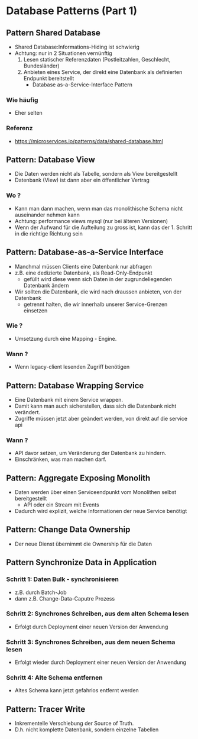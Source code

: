 # Database Patterns (Part 1)  

## Pattern Shared Database

  * Shared Database:Informations-Hiding ist schwierig 
  * Achtung: nur in 2 Situationen vernünftig
    1. Lesen statischer Referenzdaten (Postleitzahlen, Geschlecht, Bundesländer)
    2. Anbieten eines Service, der direkt eine Datenbank als definierten Endpunkt bereitstellt
       * Database as-a-Service-Interface Pattern 

### Wie häufig 
  
  * Eher selten

### Referenz 

  * https://microservices.io/patterns/data/shared-database.html
  
## Pattern: Database View 

  * Die Daten werden nicht als Tabelle, sondern als View bereitgestellt
  * Datenbank (View) ist dann aber ein öffentlicher Vertrag

### Wo ? 

  * Kann man dann machen, wenn man das monolithische Schema nicht auseinander nehmen kann
  * Achtung: performance views mysql (nur bei älteren Versionen)
  * Wenn der Aufwand für die Aufteilung zu gross ist, kann das der 1. Schritt in die richtige Richtung sein

## Pattern: Database-as-a-Service Interface

  * Manchmal müssen Clients eine Datenbank nur abfragen
  * z.B. eine dedizierte Datenbank, als Read-Only-Endpunkt 
    * gefüllt wird diese wenn sich Daten in der zugrundeliegenden Datenbank ändern
  * Wir sollten die Datenbank, die wird nach draussen anbieten, von der Datenbank 
    * getrennt halten, die wir innerhalb unserer Service-Grenzen einsetzen




### Wie ?

  * Umsetzung durch eine Mapping - Engine.

### Wann ? 

   * Wenn legacy-client lesenden Zugriff benötigen 

## Pattern: Database Wrapping Service 

   * Eine Datenbank mit einem Service wrappen.
   * Damit kann man auch sicherstellen, dass sich die Datenbank nicht verändert.
   * Zugriffe müssen jetzt aber geändert werden, von direkt auf die service api

### Wann ? 

   * API davor setzen, um Veränderung der Datenbank zu hindern. 
   * Einschränken, was man machen darf. 

## Pattern: Aggregate Exposing Monolith 

  * Daten werden über einen Serviceendpunkt vom Monolithen selbst bereitgestellt
    * API oder ein Stream mit Events
  * Dadurch wird explizit, welche Informationen der neue Service benötigt

## Pattern: Change Data Ownership 

  * Der neue Dienst übernimmt die Ownership für die Daten 

## Pattern Synchronize Data in Application 

### Schritt 1: Daten Bulk - synchronisieren
  
  * z.B. durch Batch-Job 
  * dann z.B. Change-Data-Caputre Prozess 

### Schritt 2: Synchrones Schreiben, aus dem alten Schema lesen 

  * Erfolgt durch Deployment einer neuen Version der Anwendung

### Schritt 3: Synchrones Schreiben, aus dem neuen Schema lesen 

  * Erfolgt wieder durch Deployment einer neuen Version der Anwendung 

### Schritt 4: Alte Schema entfernen

  * Altes Schema kann jetzt gefahrlos entfernt werden

## Pattern: Tracer Write 

  * Inkrementelle Verschiebung der Source of Truth. 
  * D.h. nicht komplette Datenbank, sondern einzelne Tabellen
